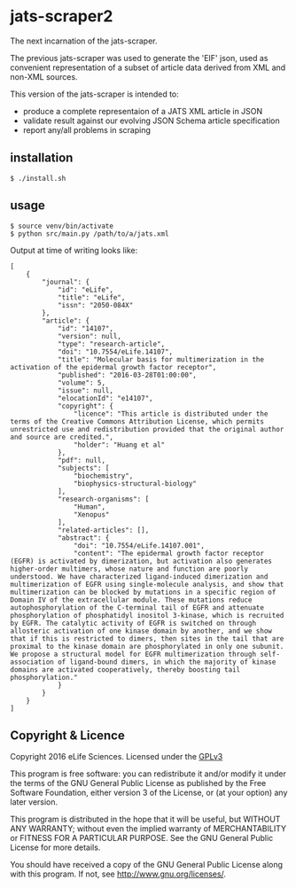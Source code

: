 # jats-scraper2

The next incarnation of the jats-scraper.

The previous jats-scraper was used to generate the 'EIF' json, used as convenient representation of a subset of article data derived from XML and non-XML sources.

This version of the jats-scraper is intended to:

* produce a complete representaion of a JATS XML article in JSON
* validate result against our evolving JSON Schema article specification
* report any/all problems in scraping

## installation

    $ ./install.sh

## usage

    $ source venv/bin/activate
    $ python src/main.py /path/to/a/jats.xml
    
Output at time of writing looks like:
    
    [
        {
            "journal": {
                "id": "eLife", 
                "title": "eLife", 
                "issn": "2050-084X"
            }, 
            "article": {
                "id": "14107", 
                "version": null, 
                "type": "research-article", 
                "doi": "10.7554/eLife.14107", 
                "title": "Molecular basis for multimerization in the activation of the epidermal growth factor receptor", 
                "published": "2016-03-28T01:00:00", 
                "volume": 5, 
                "issue": null, 
                "elocationId": "e14107", 
                "copyright": {
                    "licence": "This article is distributed under the terms of the Creative Commons Attribution License, which permits unrestricted use and redistribution provided that the original author and source are credited.", 
                    "holder": "Huang et al"
                }, 
                "pdf": null, 
                "subjects": [
                    "biochemistry", 
                    "biophysics-structural-biology"
                ], 
                "research-organisms": [
                    "Human", 
                    "Xenopus"
                ], 
                "related-articles": [], 
                "abstract": {
                    "doi": "10.7554/eLife.14107.001", 
                    "content": "The epidermal growth factor receptor (EGFR) is activated by dimerization, but activation also generates higher-order multimers, whose nature and function are poorly understood. We have characterized ligand-induced dimerization and multimerization of EGFR using single-molecule analysis, and show that multimerization can be blocked by mutations in a specific region of Domain IV of the extracellular module. These mutations reduce autophosphorylation of the C-terminal tail of EGFR and attenuate phosphorylation of phosphatidyl inositol 3-kinase, which is recruited by EGFR. The catalytic activity of EGFR is switched on through allosteric activation of one kinase domain by another, and we show that if this is restricted to dimers, then sites in the tail that are proximal to the kinase domain are phosphorylated in only one subunit. We propose a structural model for EGFR multimerization through self-association of ligand-bound dimers, in which the majority of kinase domains are activated cooperatively, thereby boosting tail phosphorylation."
                }
            }
        }
    ]

## Copyright & Licence

Copyright 2016 eLife Sciences. Licensed under the [GPLv3](LICENCE.txt)

This program is free software: you can redistribute it and/or modify
it under the terms of the GNU General Public License as published by
the Free Software Foundation, either version 3 of the License, or
(at your option) any later version.

This program is distributed in the hope that it will be useful,
but WITHOUT ANY WARRANTY; without even the implied warranty of
MERCHANTABILITY or FITNESS FOR A PARTICULAR PURPOSE.  See the
GNU General Public License for more details.

You should have received a copy of the GNU General Public License
along with this program.  If not, see <http://www.gnu.org/licenses/>.
